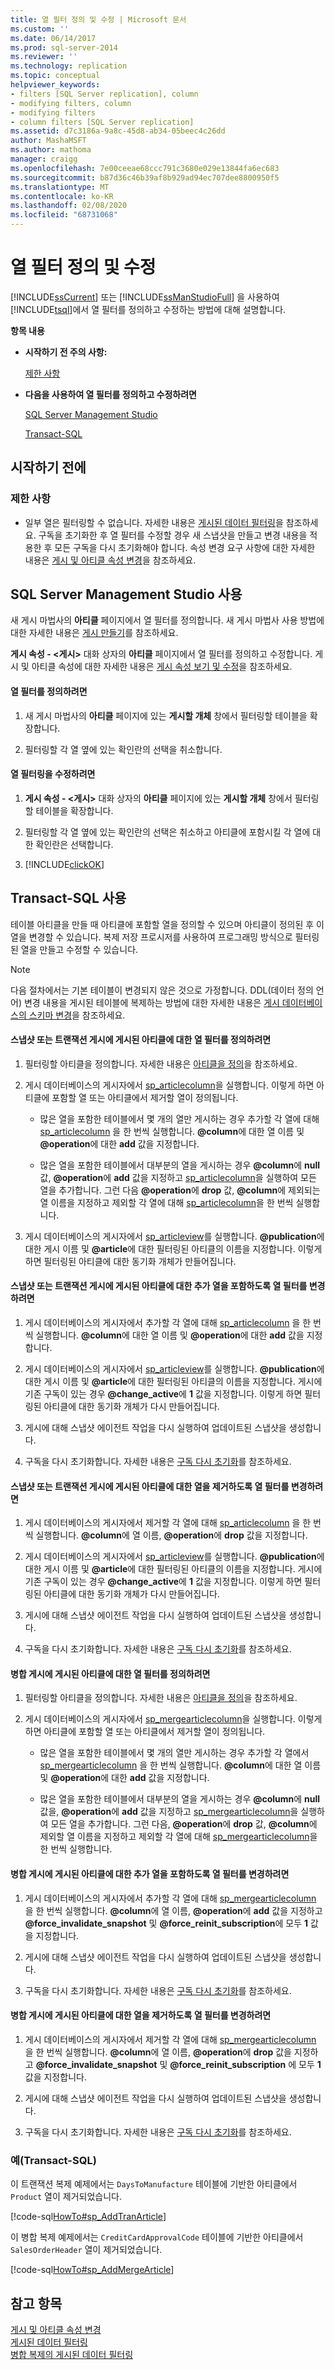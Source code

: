 ```yaml
---
title: 열 필터 정의 및 수정 | Microsoft 문서
ms.custom: ''
ms.date: 06/14/2017
ms.prod: sql-server-2014
ms.reviewer: ''
ms.technology: replication
ms.topic: conceptual
helpviewer_keywords:
- filters [SQL Server replication], column
- modifying filters, column
- modifying filters
- column filters [SQL Server replication]
ms.assetid: d7c3186a-9a8c-45d8-ab34-05beec4c26dd
author: MashaMSFT
ms.author: mathoma
manager: craigg
ms.openlocfilehash: 7e00ceeae68ccc791c3680e029e13844fa6ec683
ms.sourcegitcommit: b87d36c46b39af8b929ad94ec707dee8800950f5
ms.translationtype: MT
ms.contentlocale: ko-KR
ms.lasthandoff: 02/08/2020
ms.locfileid: "68731068"
---
```

# <a name="define-and-modify-a-column-filter"></a>열 필터 정의 및 수정
  [!INCLUDE[ssCurrent](../../../includes/sscurrent-md.md)] 또는 [!INCLUDE[ssManStudioFull](../../../includes/ssmanstudiofull-md.md)] 을 사용하여 [!INCLUDE[tsql](../../../includes/tsql-md.md)]에서 열 필터를 정의하고 수정하는 방법에 대해 설명합니다.  
  
 **항목 내용**  
  
-   **시작하기 전 주의 사항:**  
  
     [제한 사항](#Restrictions)  
  
-   **다음을 사용하여 열 필터를 정의하고 수정하려면**  
  
     [SQL Server Management Studio](#SSMSProcedure)  
  
     [Transact-SQL](#TsqlProcedure)  
  
##  <a name="BeforeYouBegin"></a> 시작하기 전에  
  
###  <a name="Restrictions"></a> 제한 사항  
  
-   일부 열은 필터링할 수 없습니다. 자세한 내용은 [게시된 데이터 필터링](filter-published-data.md)을 참조하세요. 구독을 초기화한 후 열 필터를 수정할 경우 새 스냅샷을 만들고 변경 내용을 적용한 후 모든 구독을 다시 초기화해야 합니다. 속성 변경 요구 사항에 대한 자세한 내용은 [게시 및 아티클 속성 변경](change-publication-and-article-properties.md)을 참조하세요.  
  
##  <a name="SSMSProcedure"></a> SQL Server Management Studio 사용  
 새 게시 마법사의 **아티클** 페이지에서 열 필터를 정의합니다. 새 게시 마법사 사용 방법에 대한 자세한 내용은 [게시 만들기](create-a-publication.md)를 참조하세요.  
  
 **게시 속성 - \<게시>** 대화 상자의 **아티클** 페이지에서 열 필터를 정의하고 수정합니다. 게시 및 아티클 속성에 대한 자세한 내용은 [게시 속성 보기 및 수정](view-and-modify-publication-properties.md)을 참조하세요.  
  
#### <a name="to-define-a-column-filter"></a>열 필터를 정의하려면  
  
1.  새 게시 마법사의 **아티클** 페이지에 있는 **게시할 개체** 창에서 필터링할 테이블을 확장합니다.  
  
2.  필터링할 각 열 옆에 있는 확인란의 선택을 취소합니다.  
  
#### <a name="to-modify-column-filtering"></a>열 필터링을 수정하려면  
  
1.  **게시 속성 - \<게시>** 대화 상자의 **아티클** 페이지에 있는 **게시할 개체** 창에서 필터링할 테이블을 확장합니다.  
  
2.  필터링할 각 열 옆에 있는 확인란의 선택은 취소하고 아티클에 포함시킬 각 열에 대한 확인란은 선택합니다.  
  
3.  [!INCLUDE[clickOK](../../../includes/clickok-md.md)]  
  
##  <a name="TsqlProcedure"></a> Transact-SQL 사용  
 테이블 아티클을 만들 때 아티클에 포함할 열을 정의할 수 있으며 아티클이 정의된 후 이 열을 변경할 수 있습니다. 복제 저장 프로시저를 사용하여 프로그래밍 방식으로 필터링된 열을 만들고 수정할 수 있습니다.  
  
> [!NOTE]  
>  다음 절차에서는 기본 테이블이 변경되지 않은 것으로 가정합니다. DDL(데이터 정의 언어) 변경 내용을 게시된 테이블에 복제하는 방법에 대한 자세한 내용은 [게시 데이터베이스의 스키마 변경](make-schema-changes-on-publication-databases.md)을 참조하세요.  
  
#### <a name="to-define-a-column-filter-for-an-article-published-in-a-snapshot-or-transactional-publication"></a>스냅샷 또는 트랜잭션 게시에 게시된 아티클에 대한 열 필터를 정의하려면  
  
1.  필터링할 아티클을 정의합니다. 자세한 내용은 [아티클을 정의](define-an-article.md)을 참조하세요.  
  
2.  게시 데이터베이스의 게시자에서 [sp_articlecolumn](/sql/relational-databases/system-stored-procedures/sp-articlecolumn-transact-sql)을 실행합니다. 이렇게 하면 아티클에 포함할 열 또는 아티클에서 제거할 열이 정의됩니다.  
  
    -   많은 열을 포함한 테이블에서 몇 개의 열만 게시하는 경우 추가할 각 열에 대해 [sp_articlecolumn](/sql/relational-databases/system-stored-procedures/sp-articlecolumn-transact-sql) 을 한 번씩 실행합니다. **\@column**에 대한 열 이름 및 **\@operation**에 대한 **add** 값을 지정합니다.  
  
    -   많은 열을 포함한 테이블에서 대부분의 열을 게시하는 경우 **\@column**에 **null** 값, **\@operation**에 **add** 값을 지정하고 [sp_articlecolumn](/sql/relational-databases/system-stored-procedures/sp-articlecolumn-transact-sql)을 실행하여 모든 열을 추가합니다. 그런 다음 **\@operation**에 **drop** 값, **\@column**에 제외되는 열 이름을 지정하고 제외할 각 열에 대해 [sp_articlecolumn](/sql/relational-databases/system-stored-procedures/sp-articlecolumn-transact-sql)을 한 번씩 실행합니다.  
  
3.  게시 데이터베이스의 게시자에서 [sp_articleview](/sql/relational-databases/system-stored-procedures/sp-articleview-transact-sql)를 실행합니다. **\@publication**에 대한 게시 이름 및 **\@article**에 대한 필터링된 아티클의 이름을 지정합니다. 이렇게 하면 필터링된 아티클에 대한 동기화 개체가 만들어집니다.  
  
#### <a name="to-change-a-column-filter-to-include-additional-columns-for-an-article-published-in-a-snapshot-or-transactional-publication"></a>스냅샷 또는 트랜잭션 게시에 게시된 아티클에 대한 추가 열을 포함하도록 열 필터를 변경하려면  
  
1.  게시 데이터베이스의 게시자에서 추가할 각 열에 대해 [sp_articlecolumn](/sql/relational-databases/system-stored-procedures/sp-articlecolumn-transact-sql) 을 한 번씩 실행합니다. **\@column**에 대한 열 이름 및 **\@operation**에 대한 **add** 값을 지정합니다.  
  
2.  게시 데이터베이스의 게시자에서 [sp_articleview](/sql/relational-databases/system-stored-procedures/sp-articleview-transact-sql)를 실행합니다. **\@publication**에 대한 게시 이름 및 **\@article**에 대한 필터링된 아티클의 이름을 지정합니다. 게시에 기존 구독이 있는 경우 **\@change_active**에 **1** 값을 지정합니다. 이렇게 하면 필터링된 아티클에 대한 동기화 개체가 다시 만들어집니다.  
  
3.  게시에 대해 스냅샷 에이전트 작업을 다시 실행하여 업데이트된 스냅샷을 생성합니다.  
  
4.  구독을 다시 초기화합니다. 자세한 내용은 [구독 다시 초기화](../reinitialize-subscriptions.md)를 참조하세요.  
  
#### <a name="to-change-a-column-filter-to-remove-columns-for-an-article-published-in-a-snapshot-or-transactional-publication"></a>스냅샷 또는 트랜잭션 게시에 게시된 아티클에 대한 열을 제거하도록 열 필터를 변경하려면  
  
1.  게시 데이터베이스의 게시자에서 제거할 각 열에 대해 [sp_articlecolumn](/sql/relational-databases/system-stored-procedures/sp-articlecolumn-transact-sql) 을 한 번씩 실행합니다. **\@column**에 열 이름, **\@operation**에 **drop** 값을 지정합니다.  
  
2.  게시 데이터베이스의 게시자에서 [sp_articleview](/sql/relational-databases/system-stored-procedures/sp-articleview-transact-sql)를 실행합니다. **\@publication**에 대한 게시 이름 및 **\@article**에 대한 필터링된 아티클의 이름을 지정합니다. 게시에 기존 구독이 있는 경우 **\@change_active**에 **1** 값을 지정합니다. 이렇게 하면 필터링된 아티클에 대한 동기화 개체가 다시 만들어집니다.  
  
3.  게시에 대해 스냅샷 에이전트 작업을 다시 실행하여 업데이트된 스냅샷을 생성합니다.  
  
4.  구독을 다시 초기화합니다. 자세한 내용은 [구독 다시 초기화](../reinitialize-subscriptions.md)를 참조하세요.  
  
#### <a name="to-define-a-column-filter-for-an-article-published-in-a-merge-publication"></a>병합 게시에 게시된 아티클에 대한 열 필터를 정의하려면  
  
1.  필터링할 아티클을 정의합니다. 자세한 내용은 [아티클을 정의](define-an-article.md)을 참조하세요.  
  
2.  게시 데이터베이스의 게시자에서 [sp_mergearticlecolumn](/sql/relational-databases/system-stored-procedures/sp-mergearticlecolumn-transact-sql)을 실행합니다. 이렇게 하면 아티클에 포함할 열 또는 아티클에서 제거할 열이 정의됩니다.  
  
    -   많은 열을 포함한 테이블에서 몇 개의 열만 게시하는 경우 추가할 각 열에서 [sp_mergearticlecolumn](/sql/relational-databases/system-stored-procedures/sp-mergearticlecolumn-transact-sql) 을 한 번씩 실행합니다. **\@column**에 대한 열 이름 및 **\@operation**에 대한 **add** 값을 지정합니다.  
  
    -   많은 열을 포함한 테이블에서 대부분의 열을 게시하는 경우 **\@column**에 **null** 값을, **\@operation**에 **add** 값을 지정하고 [sp_mergearticlecolumn](/sql/relational-databases/system-stored-procedures/sp-mergearticlecolumn-transact-sql)을 실행하여 모든 열을 추가합니다. 그런 다음, **\@operation**에 **drop** 값, **\@column**에 제외할 열 이름을 지정하고 제외할 각 열에 대해 [sp_mergearticlecolumn](/sql/relational-databases/system-stored-procedures/sp-mergearticlecolumn-transact-sql)을 한 번씩 실행합니다.  
  
#### <a name="to-change-a-column-filter-to-include-additional-columns-for-an-article-published-in-a-merge-publication"></a>병합 게시에 게시된 아티클에 대한 추가 열을 포함하도록 열 필터를 변경하려면  
  
1.  게시 데이터베이스의 게시자에서 추가할 각 열에 대해 [sp_mergearticlecolumn](/sql/relational-databases/system-stored-procedures/sp-mergearticlecolumn-transact-sql) 을 한 번씩 실행합니다. **\@column**에 열 이름, **\@operation**에 **add** 값을 지정하고 **\@force_invalidate_snapshot** 및 **\@force_reinit_subscription**에 모두 **1** 값을 지정합니다.  
  
2.  게시에 대해 스냅샷 에이전트 작업을 다시 실행하여 업데이트된 스냅샷을 생성합니다.  
  
3.  구독을 다시 초기화합니다. 자세한 내용은 [구독 다시 초기화](../reinitialize-subscriptions.md)를 참조하세요.  
  
#### <a name="to-change-a-column-filter-to-remove-columns-for-an-article-published-in-a-merge-publication"></a>병합 게시에 게시된 아티클에 대한 열을 제거하도록 열 필터를 변경하려면  
  
1.  게시 데이터베이스의 게시자에서 제거할 각 열에 대해 [sp_mergearticlecolumn](/sql/relational-databases/system-stored-procedures/sp-mergearticlecolumn-transact-sql) 을 한 번씩 실행합니다. **\@column**에 열 이름, **\@operation**에 **drop** 값을 지정하고 **\@force_invalidate_snapshot** 및 **\@force_reinit_subscription** 에 모두 **1** 값을 지정합니다.  
  
2.  게시에 대해 스냅샷 에이전트 작업을 다시 실행하여 업데이트된 스냅샷을 생성합니다.  
  
3.  구독을 다시 초기화합니다. 자세한 내용은 [구독 다시 초기화](../reinitialize-subscriptions.md)를 참조하세요.  
  
###  <a name="TsqlExample"></a> 예(Transact-SQL)  
 이 트랜잭션 복제 예제에서는 `DaysToManufacture` 테이블에 기반한 아티클에서 `Product` 열이 제거되었습니다.  
  
 [!code-sql[HowTo#sp_AddTranArticle](../../../snippets/tsql/SQL15/replication/howto/tsql/createtranpub.sql#sp_addtranarticle)]  
  
 이 병합 복제 예제에서는 `CreditCardApprovalCode` 테이블에 기반한 아티클에서 `SalesOrderHeader` 열이 제거되었습니다.  
  
 [!code-sql[HowTo#sp_AddMergeArticle](../../../snippets/tsql/SQL15/replication/howto/tsql/createmergepub.sql#sp_addmergearticle)]  
  
## <a name="see-also"></a>참고 항목  
 [게시 및 아티클 속성 변경](change-publication-and-article-properties.md)   
 [게시된 데이터 필터링](filter-published-data.md)   
 [병합 복제의 게시된 데이터 필터링](../merge/filter-published-data-for-merge-replication.md)  
  
  
